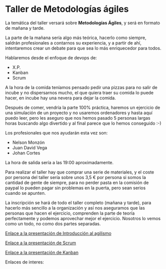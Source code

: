 # Taller de Metodologías ágiles

La temática del taller versará sobre **Metodologías Ágiles**, y será en formato de mañana y tarde.

La parte de la mañana sería algo más teórica, hacerlo como siempre, saldrán profesionales a contarnos su experiencia, y a partir de ahí, intentaremos crear un debate para que sea lo más enriquecedor para todos.

Hablaremos desde el enfoque de devops de:

* X.P.
* Kanban
* Scrum

A la hora de la comida teníamos pensado pedir una pizzas para no salir de incube y no dispersarnos mucho, el que quiera traer su comida lo puede hacer, en incube hay una nevera para dejar la comida.

Después de comer, vendría la parte 100% práctica, haremos un ejercicio de una simulación de un proyecto y no usaremos ordenadores y hasta aquí puedo leer, pero les aseguro que nos hemos pasado 5 personas largas horas buscando algo divertido y al final parece que lo hemos conseguido :-)

Los profesionales que nos ayudarán esta vez son:

* Nelson Monzón 
* Juan David Vega
* Johan Cortes


La hora de salida sería a las 19:00 aproximadamente.

Para realizar el taller hay que comprar una serie de materiales, y el coste por persona del taller sería sobre unos 3,5 € por persona si somos la cantidad de gente de siempre, para no perder pasta en la comisión de paypal lo pueden pagar sin problemas en la puerta, pero sean serios cuando se apunten.

La inscripción se hará de todo el taller completo (mañana y tarde), para hacerlo más sencillo a la organización y así nos aseguramos que las personas que hacen el ejercicio, comprenden la parte de teoría perfectamente y podemos aprovechar mejor el ejercicio. Nosotros lo vemos como un todo, no como dos partes separadas.


[Enlace a la presentación de Introducción al agilismo](agilismo.pdf)

[Enlace a la presentación de Scrum](scrum.pdf)

[Enlace a la presentación de Kanban](kanban.pdf)


Enlaces de interes:



